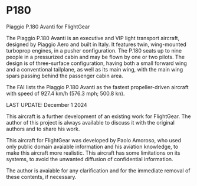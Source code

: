 # P180
Piaggio P.180 Avanti for FlightGear

The Piaggio P.180 Avanti is an executive and VIP light transport aircraft, designed by Piaggio Aero and built in Italy. It features twin, wing-mounted turboprop engines, in a pusher configuration. The P.180 seats up to nine people in a pressurized cabin and may be flown by one or two pilots. The design is of three-surface configuration, having both a small forward wing and a conventional tailplane, as well as its main wing, with the main wing spars passing behind the passenger cabin area. 

The FAI lists the Piaggio P.180 Avanti as the fastest propeller-driven aircraft with speed of 927.4 km/h (576.3 mph; 500.8 kn).

LAST UPDATE: December 1 2024

This aircraft is a further development of an existing work for FlightGear. The author of this project is always available to discuss it with the original authors and to share his work.

This aircraft for FlightGear was developed by Paolo Amoroso, who used only public domain avaiable information and his aviation knowledge, to make this aircraft more realistic. This aircraft has some limitations on its systems, to avoid the unwanted diffusion of confidential information.

The author is avaiable for any clarification and for the immediate removal of these contents, if necessary.
